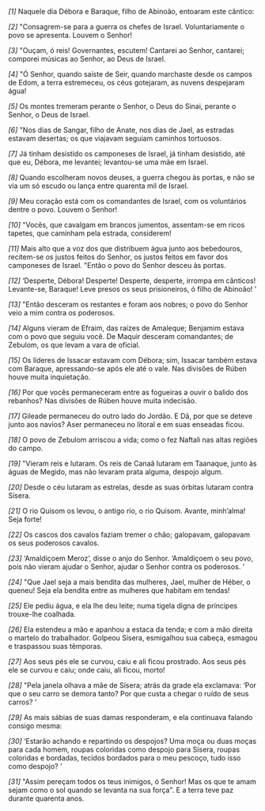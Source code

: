 *[1]* Naquele dia Débora e Baraque, filho de Abinoão, entoaram este cântico:

*[2]* "Consagrem-se para a guerra os chefes de Israel. Voluntariamente o povo se apresenta. Louvem o Senhor!

*[3]* "Ouçam, ó reis! Governantes, escutem! Cantarei ao Senhor, cantarei; comporei músicas ao Senhor, ao Deus de Israel.

*[4]* "Ó Senhor, quando saíste de Seir, quando marchaste desde os campos de Edom, a terra estremeceu, os céus gotejaram, as nuvens despejaram água!

*[5]* Os montes tremeram perante o Senhor, o Deus do Sinai, perante o Senhor, o Deus de Israel.

*[6]* "Nos dias de Sangar, filho de Anate, nos dias de Jael, as estradas estavam desertas; os que viajavam seguiam caminhos tortuosos.

*[7]* Já tinham desistido os camponeses de Israel, já tinham desistido, até que eu, Débora, me levantei; levantou-se uma mãe em Israel.

*[8]* Quando escolheram novos deuses, a guerra chegou às portas, e não se via um só escudo ou lança entre quarenta mil de Israel.

*[9]* Meu coração está com os comandantes de Israel, com os voluntários dentre o povo. Louvem o Senhor!

*[10]* "Vocês, que cavalgam em brancos jumentos, assentam-se em ricos tapetes, que caminham pela estrada, considerem!

*[11]* Mais alto que a voz dos que distribuem água junto aos bebedouros, recitem-se os justos feitos do Senhor, os justos feitos em favor dos camponeses de Israel. "Então o povo do Senhor desceu às portas.

*[12]* ‘Desperte, Débora! Desperte! Desperte, desperte, irrompa em cânticos! Levante-se, Baraque! Leve presos os seus prisioneiros, ó filho de Abinoão! ’

*[13]* "Então desceram os restantes e foram aos nobres; o povo do Senhor veio a mim contra os poderosos.

*[14]* Alguns vieram de Efraim, das raízes de Amaleque; Benjamim estava com o povo que seguiu você. De Maquir desceram comandantes; de Zebulom, os que levam a vara de oficial.

*[15]* Os líderes de Issacar estavam com Débora; sim, Issacar também estava com Baraque, apressando-se após ele até o vale. Nas divisões de Rúben houve muita inquietação.

*[16]* Por que vocês permaneceram entre as fogueiras a ouvir o balido dos rebanhos? Nas divisões de Rúben houve muita indecisão.

*[17]* Gileade permaneceu do outro lado do Jordão. E Dã, por que se deteve junto aos navios? Aser permaneceu no litoral e em suas enseadas ficou.

*[18]* O povo de Zebulom arriscou a vida; como o fez Naftali nas altas regiões do campo.

*[19]* "Vieram reis e lutaram. Os reis de Canaã lutaram em Taanaque, junto às águas de Megido, mas não levaram prata alguma, despojo algum.

*[20]* Desde o céu lutaram as estrelas, desde as suas órbitas lutaram contra Sísera.

*[21]* O rio Quisom os levou, o antigo rio, o rio Quisom. Avante, minh’alma! Seja forte!

*[22]* Os cascos dos cavalos faziam tremer o chão; galopavam, galopavam os seus poderosos cavalos.

*[23]* ‘Amaldiçoem Meroz’, disse o anjo do Senhor. ‘Amaldiçoem o seu povo, pois não vieram ajudar o Senhor, ajudar o Senhor contra os poderosos. ’

*[24]* "Que Jael seja a mais bendita das mulheres, Jael, mulher de Héber, o queneu! Seja ela bendita entre as mulheres que habitam em tendas!

*[25]* Ele pediu água, e ela lhe deu leite; numa tigela digna de príncipes trouxe-lhe coalhada.

*[26]* Ela estendeu a mão e apanhou a estaca da tenda; e com a mão direita o martelo do trabalhador. Golpeou Sísera, esmigalhou sua cabeça, esmagou e traspassou suas têmporas.

*[27]* Aos seus pés ele se curvou, caiu e ali ficou prostrado. Aos seus pés ele se curvou e caiu; onde caiu, ali ficou, morto!

*[28]* "Pela janela olhava a mãe de Sísera; atrás da grade ela exclamava: ‘Por que o seu carro se demora tanto? Por que custa a chegar o ruído de seus carros? ’

*[29]* As mais sábias de suas damas responderam, e ela continuava falando consigo mesma:

*[30]* ‘Estarão achando e repartindo os despojos? Uma moça ou duas moças para cada homem, roupas coloridas como despojo para Sísera, roupas coloridas e bordadas, tecidos bordados para o meu pescoço, tudo isso como despojo? ’

*[31]* "Assim pereçam todos os teus inimigos, ó Senhor! Mas os que te amam sejam como o sol quando se levanta na sua força". E a terra teve paz durante quarenta anos.

